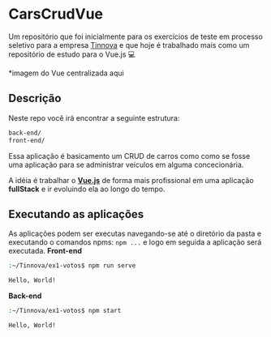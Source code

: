 # CarsCrudVue
Um repositório que foi inicialmente para os exercícios de teste em processo seletivo para a empresa [Tinnova](wwww.tinnova.com.br) e que hoje é trabalhado mais como um repositório de estudo para o Vue.js :computer:

*imagem do Vue centralizada aqui


## Descrição

Neste repo você irá encontrar a seguinte estrutura:

```sh
back-end/
front-end/
```

Essa aplicação é basicamento um CRUD de carros como como se fosse uma aplicação para se administrar veículos em alguma concecionária.

A idéia é trabalhar o **[Vue.js](https://vuejs.org/)** de forma mais profissional em uma aplicação **fullStack** e ir evoluindo ela ao longo do tempo.

## Executando as aplicações
As aplicações podem ser executas navegando-se até o diretório da pasta e executando o comandos npms: `npm ...` e logo em seguida a aplicação será executada.
**Front-end**
```sh
:~/Tinnova/ex1-votos$ npm run serve

Hello, World!
```

**Back-end**
```sh
:~/Tinnova/ex1-votos$ npm start

Hello, World!
```